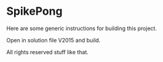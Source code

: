 # SpikePong

Here are some generic instructions for building this project.

Open in solution file V2015 and build.


All rights reserved stuff like that.
